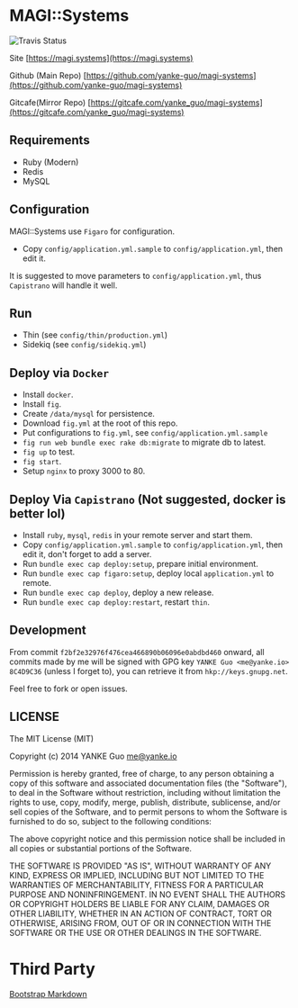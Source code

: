# MAGI::Systems

![Travis Status](https://travis-ci.org/yanke-guo/magi-systems.svg?branch=master)

Site    [https://magi.systems](https://magi.systems)

Github (Main Repo)  [https://github.com/yanke-guo/magi-systems](https://github.com/yanke-guo/magi-systems)

Gitcafe(Mirror Repo) [https://gitcafe.com/yanke_guo/magi-systems](https://gitcafe.com/yanke_guo/magi-systems)

## Requirements

-  Ruby (Modern)
-  Redis
-  MySQL

## Configuration

MAGI::Systems use `Figaro` for configuration.

-  Copy `config/application.yml.sample` to `config/application.yml`, then edit it.

It is suggested to move parameters to `config/application.yml`, thus `Capistrano` will handle it well.

## Run

-  Thin     (see `config/thin/production.yml`)
-  Sidekiq  (see `config/sidekiq.yml`)

## Deploy via `Docker`

- Install `docker`.
- Install `fig`.
- Create `/data/mysql` for persistence.
- Download `fig.yml` at the root of this repo.
- Put configurations to `fig.yml`, see `config/application.yml.sample`
- `fig run web bundle exec rake db:migrate` to migrate db to latest.
- `fig up` to test.
- `fig start`.
- Setup `nginx` to proxy 3000 to 80.

## Deploy Via `Capistrano` (Not suggested, docker is better lol)

-  Install `ruby`, `mysql`, `redis` in your remote server and start them.
-  Copy `config/application.yml.sample` to `config/application.yml`, then edit it, don't forget to add a server.
-  Run  `bundle exec cap deploy:setup`, prepare initial environment.
-  Run  `bundle exec cap figaro:setup`, deploy local `application.yml` to remote.
-  Run  `bundle exec cap deploy`, deploy a new release.
-  Run  `bundle exec cap deploy:restart`, restart `thin`.

## Development

From commit `f2bf2e32976f476cea466890b06096e0abdbd460` onward, all commits made by me will be signed with GPG key `YANKE Guo <me@yanke.io> 8C4D9C36` (unless I forget to), you can retrieve it from `hkp://keys.gnupg.net`.

Feel free to fork or open issues.

## LICENSE

The MIT License (MIT)

Copyright (c) 2014 YANKE Guo <me@yanke.io>

Permission is hereby granted, free of charge, to any person obtaining a copy
of this software and associated documentation files (the "Software"), to deal
in the Software without restriction, including without limitation the rights
to use, copy, modify, merge, publish, distribute, sublicense, and/or sell
copies of the Software, and to permit persons to whom the Software is
furnished to do so, subject to the following conditions:

The above copyright notice and this permission notice shall be included in
all copies or substantial portions of the Software.

THE SOFTWARE IS PROVIDED "AS IS", WITHOUT WARRANTY OF ANY KIND, EXPRESS OR
IMPLIED, INCLUDING BUT NOT LIMITED TO THE WARRANTIES OF MERCHANTABILITY,
FITNESS FOR A PARTICULAR PURPOSE AND NONINFRINGEMENT. IN NO EVENT SHALL THE
AUTHORS OR COPYRIGHT HOLDERS BE LIABLE FOR ANY CLAIM, DAMAGES OR OTHER
LIABILITY, WHETHER IN AN ACTION OF CONTRACT, TORT OR OTHERWISE, ARISING FROM,
OUT OF OR IN CONNECTION WITH THE SOFTWARE OR THE USE OR OTHER DEALINGS IN
THE SOFTWARE.

# Third Party

[Bootstrap Markdown](http://toopay.github.io/bootstrap-markdown/)
